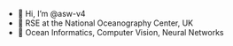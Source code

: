 - 👋 Hi, I’m @asw-v4
- 🌊 RSE at the National Oceanography Center, UK
- 🦭 Ocean Informatics, Computer Vision, Neural Networks

<!---
asw-v4/asw-v4 is a ✨ special ✨ repository because its `README.md` (this file) appears on your GitHub profile.
You can click the Preview link to take a look at your changes.
--->

